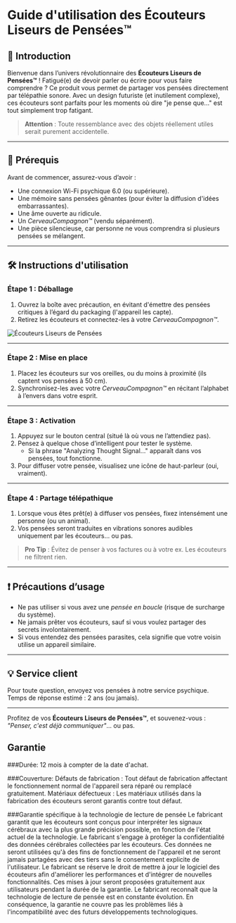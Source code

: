 # Guide d'utilisation des Écouteurs Liseurs de Pensées™

## 🎉 Introduction  
Bienvenue dans l’univers révolutionnaire des **Écouteurs Liseurs de Pensées™** ! Fatigué(e) de devoir parler ou écrire pour vous faire comprendre ? Ce produit vous permet de partager vos pensées directement par télépathie sonore. Avec un design futuriste (et inutilement complexe), ces écouteurs sont parfaits pour les moments où dire "je pense que..." est tout simplement trop fatigant.  

> **Attention** : Toute ressemblance avec des objets réellement utiles serait purement accidentelle.

---

## 🔧 Prérequis  
Avant de commencer, assurez-vous d’avoir :  
- Une connexion Wi-Fi psychique 6.0 (ou supérieure).  
- Une mémoire sans pensées gênantes (pour éviter la diffusion d'idées embarrassantes).  
- Une âme ouverte au ridicule.  
- Un *CerveauCompagnon™* (vendu séparément).  
- Une pièce silencieuse, car personne ne vous comprendra si plusieurs pensées se mélangent.

---

## 🛠️ Instructions d'utilisation  

### Étape 1 : Déballage  
1. Ouvrez la boîte avec précaution, en évitant d'émettre des pensées critiques à l’égard du packaging (l'appareil les capte).  
2. Retirez les écouteurs et connectez-les à votre *CerveauCompagnon™*.  

![Écouteurs Liseurs de Pensées](https://via.placeholder.com/300x200)  

---

### Étape 2 : Mise en place  
1. Placez les écouteurs sur vos oreilles, ou du moins à proximité (ils captent vos pensées à 50 cm).  
2. Synchronisez-les avec votre *CerveauCompagnon™* en récitant l’alphabet à l’envers dans votre esprit.  

---

### Étape 3 : Activation  
1. Appuyez sur le bouton central (situé là où vous ne l’attendiez pas).  
2. Pensez à quelque chose d’intelligent pour tester le système.  
   - Si la phrase "Analyzing Thought Signal..." apparaît dans vos pensées, tout fonctionne.  
3. Pour diffuser votre pensée, visualisez une icône de haut-parleur (oui, vraiment).  

---

### Étape 4 : Partage télépathique  
1. Lorsque vous êtes prêt(e) à diffuser vos pensées, fixez intensément une personne (ou un animal).  
2. Vos pensées seront traduites en vibrations sonores audibles uniquement par les écouteurs... ou pas.  

> **Pro Tip** : Évitez de penser à vos factures ou à votre ex. Les écouteurs ne filtrent rien.  

---

## ❗ Précautions d’usage  
- Ne pas utiliser si vous avez une *pensée en boucle* (risque de surcharge du système).  
- Ne jamais prêter vos écouteurs, sauf si vous voulez partager des secrets involontairement.  
- Si vous entendez des pensées parasites, cela signifie que votre voisin utilise un appareil similaire.  

---

## 💡 Service client  
Pour toute question, envoyez vos pensées à notre service psychique. Temps de réponse estimé : 2 ans (ou jamais).  

---

Profitez de vos **Écouteurs Liseurs de Pensées™**, et souvenez-vous : *"Penser, c'est déjà communiquer"*... ou pas.  

## Garantie 
###Durée: 
12 mois à compter de la date d'achat.

###Couverture:
Défauts de fabrication : Tout défaut de fabrication affectant le fonctionnement normal de l'appareil sera réparé ou remplacé gratuitement.
Matériaux défectueux : Les matériaux utilisés dans la fabrication des écouteurs seront garantis contre tout défaut.

###Garantie spécifique à la technologie de lecture de pensée
Le fabricant garantit que les écouteurs sont conçus pour interpréter les signaux cérébraux avec la plus grande précision possible, en fonction de l'état actuel de la technologie.
Le fabricant s'engage à protéger la confidentialité des données cérébrales collectées par les écouteurs. Ces données ne seront utilisées qu'à des fins de fonctionnement de l'appareil et ne seront jamais partagées avec des tiers sans le consentement explicite de l'utilisateur.
Le fabricant se réserve le droit de mettre à jour le logiciel des écouteurs afin d'améliorer les performances et d'intégrer de nouvelles fonctionnalités. Ces mises à jour seront proposées gratuitement aux utilisateurs pendant la durée de la garantie.
Le fabricant reconnaît que la technologie de lecture de pensée est en constante évolution. En conséquence, la garantie ne couvre pas les problèmes liés à l'incompatibilité avec des futurs développements technologiques.
